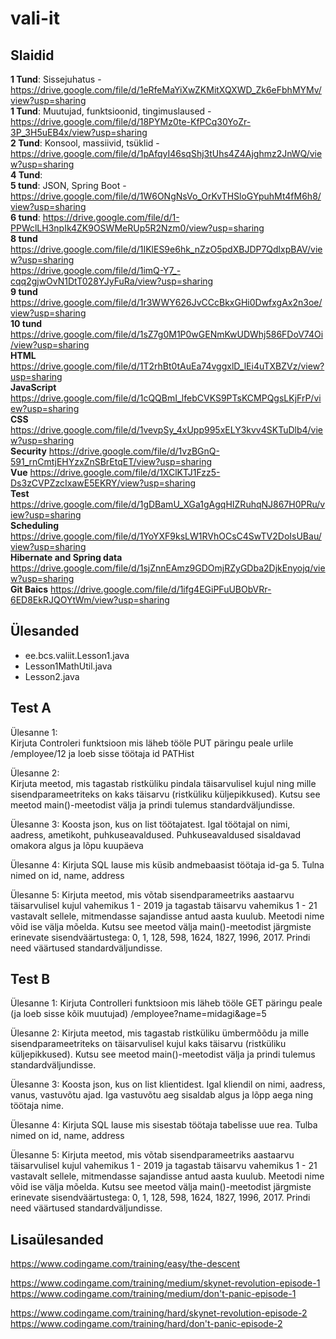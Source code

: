# vali-it

## Slaidid
**1 Tund**: Sissejuhatus - https://drive.google.com/file/d/1eRfeMaYiXwZKMitXQXWD_Zk6eFbhMYMv/view?usp=sharing  
**1 Tund**: Muutujad, funktsioonid, tingimuslaused - https://drive.google.com/file/d/18PYMz0te-KfPCq30YoZr-3P_3H5uEB4x/view?usp=sharing  
**2 Tund**: Konsool, massiivid, tsüklid - https://drive.google.com/file/d/1pAfqyI46sqShj3tUhs4Z4Ajghmz2JnWQ/view?usp=sharing  
**4 Tund**:  
**5 tund**: JSON, Spring Boot - https://drive.google.com/file/d/1W6ONgNsVo_OrKvTHSloGYpuhMt4fM6h8/view?usp=sharing  
**6 tund**: https://drive.google.com/file/d/1-PPWclLH3npIk4ZK9OSWMeRUp5R2Nzm0/view?usp=sharing  
**8 tund** https://drive.google.com/file/d/1IKlES9e6hk_nZzO5pdXBJDP7QdlxpBAV/view?usp=sharing  
https://drive.google.com/file/d/1imQ-Y7_-cqq2gjwOvN1DtT028YJyFuRa/view?usp=sharing  
**9 tund** https://drive.google.com/file/d/1r3WWY626JvCCcBkxGHi0DwfxgAx2n3oe/view?usp=sharing  
**10 tund** https://drive.google.com/file/d/1sZ7g0M1P0wGENmKwUDWhj586FDoV74Oi/view?usp=sharing  
**HTML** https://drive.google.com/file/d/1T2rhBt0tAuEa74vggxlD_lEi4uTXBZVz/view?usp=sharing  
**JavaScript** https://drive.google.com/file/d/1cQQBmI_lfebCVKS9PTsKCMPQgsLKjFrP/view?usp=sharing  
**CSS** https://drive.google.com/file/d/1vevpSy_4xUpp995xELY3kvv4SKTuDlb4/view?usp=sharing  
**Security** https://drive.google.com/file/d/1vzBGnQ-591_rnCmtjEHYzxZnSBrEtqET/view?usp=sharing  
**Vue** https://drive.google.com/file/d/1XClKTJ1Fzz5-Ds3zCVPZzcIxawE5EKRY/view?usp=sharing  
**Test** https://drive.google.com/file/d/1gDBamU_XGa1gAgqHIZRuhqNJ867H0PRu/view?usp=sharing  
**Scheduling** https://drive.google.com/file/d/1YoYXF9ksLW1RVhOCsC4SwTV2DoIsUBau/view?usp=sharing  
**Hibernate and Spring data** https://drive.google.com/file/d/1sjZnnEAmz9GDOmjRZyGDba2DjkEnyojq/view?usp=sharing  
**Git Baics** https://drive.google.com/file/d/1ifg4EGiPFuUBObVRr-6ED8EkRJQOYtWm/view?usp=sharing  

## Ülesanded
* ee.bcs.valiit.Lesson1.java
* Lesson1MathUtil.java
* Lesson2.java

## Test A
Ülesanne 1:  
Kirjuta Controleri funktsioon mis läheb tööle PUT päringu peale urlile /employee/12 ja loeb sisse töötaja id PATHist 

Ülesanne 2:  
Kirjuta meetod, mis tagastab ristküliku pindala täisarvulisel kujul ning mille sisendparameetriteks on kaks täisarvu (ristküliku küljepikkused).
Kutsu see meetod main()-meetodist välja ja prindi tulemus standardväljundisse.

Ülesanne 3:
Koosta json, kus on list töötajatest. Igal töötajal on nimi, aadress, ametikoht, puhkuseavaldused.
Puhkuseavaldused sisaldavad omakora algus ja lõpu kuupäeva

Ülesanne 4:
Kirjuta SQL lause mis küsib andmebaasist töötaja id-ga 5. Tulna nimed on id, name, address

Ülesanne 5:
Kirjuta meetod, mis võtab sisendparameetriks aastaarvu täisarvulisel kujul vahemikus 1 - 2019 ja tagastab täisarvu vahemikus 1 - 21 vastavalt sellele, mitmendasse sajandisse antud aasta kuulub. Meetodi nime võid ise välja mõelda.
Kutsu see meetod välja main()-meetodist järgmiste erinevate sisendväärtustega: 0, 1, 128, 598, 1624, 1827, 1996, 2017. Prindi need väärtused standardväljundisse.


## Test B
Ülesanne 1:
Kirjuta Controlleri funktsioon mis läheb tööle GET päringu peale (ja loeb sisse kõik muutujad) /employee?name=midagi&age=5

Ülesanne 2:
Kirjuta meetod, mis tagastab ristküliku ümbermõõdu  ja mille sisendparameetriteks on täisarvulisel kujul kaks täisarvu (ristküliku küljepikkused).
Kutsu see meetod main()-meetodist välja ja prindi tulemus standardväljundisse.

Ülesanne 3:
Koosta json, kus on list klientidest. Igal kliendil on nimi, aadress, vanus, vastuvõtu ajad. Iga vastuvõtu aeg sisaldab algus ja lõpp aega ning töötaja nime.

Ülesanne 4:
Kirjuta SQL lause mis sisestab töötaja tabelisse uue rea. Tulba nimed on id, name, address

Ülesanne 5:
Kirjuta meetod, mis võtab sisendparameetriks aastaarvu täisarvulisel kujul vahemikus 1 - 2019 ja tagastab täisarvu vahemikus 1 - 21 vastavalt sellele, mitmendasse sajandisse antud aasta kuulub. Meetodi nime võid ise välja mõelda.
Kutsu see meetod välja main()-meetodist järgmiste erinevate sisendväärtustega: 0, 1, 128, 598, 1624, 1827, 1996, 2017. Prindi need väärtused standardväljundisse.


## Lisaülesanded
https://www.codingame.com/training/easy/the-descent  

https://www.codingame.com/training/medium/skynet-revolution-episode-1  
https://www.codingame.com/training/medium/don't-panic-episode-1  

https://www.codingame.com/training/hard/skynet-revolution-episode-2  
https://www.codingame.com/training/hard/don't-panic-episode-2  
